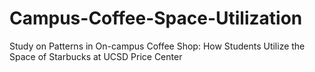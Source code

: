 # Campus-Coffee-Space-Utilization
Study on Patterns in On-campus Coffee Shop: How Students Utilize the Space of Starbucks at UCSD Price Center 
